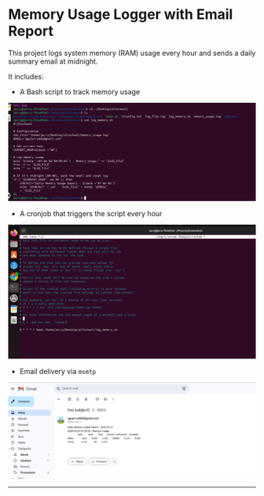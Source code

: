 # Memory Usage Logger with Email Report

This project logs system memory (RAM) usage every hour and sends a daily summary email at midnight.

It includes:
- A Bash script to track memory usage

![Memory Logging Script](./images/script.png)

- A cronjob that triggers the script every hour

![Cronjob](./images/cron.png)

- Email delivery via `msmtp`

![Email Delivery](./images/mail.png)

---
